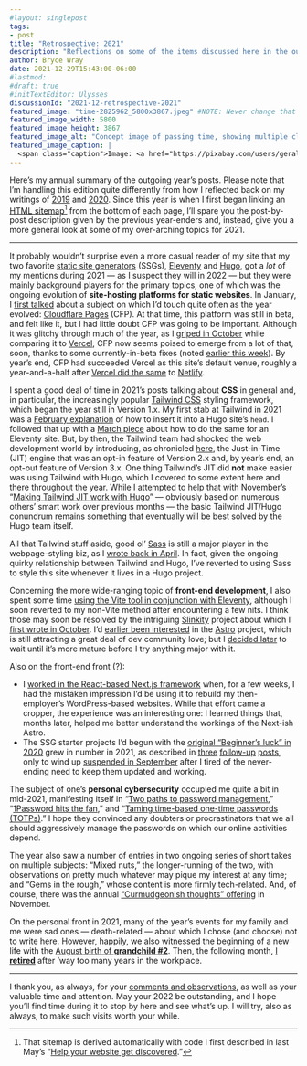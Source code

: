 ```yaml
---
#layout: singlepost
tags:
- post
title: "Retrospective: 2021"
description: "Reflections on some of the items discussed here in the outgoing year."
author: Bryce Wray
date: 2021-12-29T15:43:00-06:00
#lastmod:
#draft: true
#initTextEditor: Ulysses
discussionId: "2021-12-retrospective-2021"
featured_image: "time-2825962_5800x3867.jpeg" #NOTE: Never change that filename to ".jpg"
featured_image_width: 5800
featured_image_height: 3867
featured_image_alt: "Concept image of passing time, showing multiple clocks arrayed around photo of galaxial space"
featured_image_caption: |
  <span class="caption">Image: <a href="https://pixabay.com/users/geralt-9301/?utm_source=link-attribution&amp;utm_medium=referral&amp;utm_campaign=image&amp;utm_content=2825962">Gerd Altmann</a>; <a href="https://pixabay.com/?utm_source=link-attribution&amp;utm_medium=referral&amp;utm_campaign=image&amp;utm_content=2825962">Pixabay</a></span>
---
```


Here’s my annual summary of the outgoing year’s posts. Please note that I’m handling this edition quite differently from how I reflected back on my writings of [2019](/posts/2019/12/sorta-strange-ssg-trip/) and [2020](/posts/2020/12/through-with-2020/). Since this year is when I first began linking an [HTML sitemap](/sitemap)[^1] from the bottom of each page, I’ll spare you the post-by-post description given by the previous year-enders and, instead, give you a more general look at some of my over-arching topics for 2021.

<hr />

It probably wouldn’t surprise even a more casual reader of my site that my two favorite [static site generators](https://jamstack.org/generators) (SSGs), [Eleventy](https://11ty.dev) and [Hugo](https://gohugo.io), got a *lot* of my mentions during 2021 — as I suspect they will in 2022 — but they were mainly background players for the primary topics, one of which was the ongoing evolution of **site-hosting platforms for static websites**. In January, I [first talked](/posts/2021/01/beta-testing-cloudflare-pages/) about a subject on which I’d touch quite often as the year evolved: [Cloudflare Pages](https://pages.cloudflare.com) (CFP). At that time, this platform was still in beta, and felt like it, but I had little doubt CFP was going to be important. Although it was glitchy through much of the year, as I [griped in October](/posts/2021/10/my-website-cloudflare-year-later/) while comparing it to [Vercel](https://vercel.com), CFP now seems poised to emerge from a lot of that, soon, thanks to some currently-in-beta fixes (noted [earlier this week](/posts/2021/12/gems-in-rough-12/)). By year’s end, CFP had succeeded Vercel as this site’s default venue, roughly a year-and-a-half after [Vercel did the same](/posts/2020/07/goodbye-hello/) to [Netlify](https://netlify.com).

I spent a good deal of time in 2021’s posts talking about **CSS** in general and, in particular, the increasingly popular [Tailwind CSS](https://tailwindcss.com) styling framework, which began the year still in Version 1.x. My first stab at Tailwind in 2021 was a [February explanation](/posts/2021/02/tailwind-head-hugo-pipes/) of how to insert it into a Hugo site’s `head`. I followed that up with a [March piece](/posts/2021/03/tailwind-head-eleventy/) about how to do the same for an Eleventy site. But, by then, the Tailwind team had shocked the web development world by introducing, as chronicled [here](/posts/2021/03/jit-game-changer-tailwind-css/), the Just-in-Time (JIT) engine that was an opt-in feature of Version 2.x and, by year’s end, an opt-out feature of Version 3.x. One thing Tailwind’s JIT did **not** make easier was using Tailwind with Hugo, which I covered to some extent here and there throughout the year. While I attempted to help that with November’s “[Making Tailwind JIT work with Hugo](/posts/2021/11/making-tailwind-jit-work-hugo/)” — obviously based on numerous others’ smart work over previous months — the basic Tailwind JIT/Hugo conundrum remains something that eventually will be best solved by the Hugo team itself.

All that Tailwind stuff aside, good ol’ [Sass](https://sass-lang.com) is still a major player in the webpage-styling biz, as I [wrote back in April](/posts/2021/04/speaking-up-for-sass/). In fact, given the ongoing quirky relationship between Tailwind and Hugo, I’ve reverted to using Sass to style this site whenever it lives in a Hugo project.

Concerning the more wide-ranging topic of **front-end development**, I also spent some time [using the Vite tool in conjunction with Eleventy](/posts/2021/07/eleventy-vite-elite), although I soon reverted to my non-Vite method after encountering a few nits. I think those may soon be resolved by the intriguing [Slinkity](https://slinkity.dev) project about which I [first wrote in October](/posts/2021/10/gems-in-rough-10/#the-slinkity-project). I’d [earlier been interested](/posts/2021/08/gems-in-rough-08/) in the [Astro](https://astro.build) project, which is still attracting a great deal of dev community love; but I [decided later](/posts/2021/09/gems-in-rough-09/#passtro-on-astro-for-now) to wait until it’s more mature before I try anything major with it.

Also on the front-end front (?):
- I [worked in the React-based Next.js framework](/posts/2021/03/next-steps/) when, for a few weeks, I had the mistaken impression I’d be using it to rebuild my then-employer’s WordPress-based websites. While that effort came a cropper, the experience was an interesting one: I learned things that, months later, helped me better understand the workings of the Next-ish Astro.
- The SSG starter projects I’d begun with the [original “Beginner’s luck” in 2020](/posts/2020/07/beginners-luck/) grew in number in 2021, as described in [three](/posts/2021/03/beginners-luck-update/) [follow-up](/posts/2021/06/beginners-luck-3-adding-zola-starter/) [posts](/posts/2021/07/beginners-luck-4-vite-edition/), only to wind up [suspended in September](/posts/2021/09/beginners-luck-5-suspended-starters/) after I tired of the never-ending need to keep them updated and working.

The subject of one’s **personal cybersecurity** occupied me quite a bit in mid-2021, manifesting itself in “[Two paths to password management](/posts/2021/06/two-paths-password-management),” “[1Password hits the fan](/posts/2021/08/1password-hits-fan),” and “[Taming time-based one-time passwords (TOTPs)](/posts/2021/09/taming-time-based-one-time-passwords-totps/).” I hope they convinced any doubters or procrastinators that we all should aggressively manage the passwords on which our online activities depend.

The year also saw a number of entries in two ongoing series of short takes on multiple subjects: “Mixed nuts,” the longer-running of the two, with observations on pretty much whatever may pique my interest at any time; and “Gems in the rough,” whose content is more firmly tech-related. And, of course, there was the annual [“Curmudgeonish thoughts” offering](/posts/2021/11/curmudgeonish-thoughts-2021/) in November.

On the personal front in 2021, many of the year’s events for my family and me were sad ones — death-related — about which I chose (and choose) not to write here. However, happily, we also witnessed the beginning of a new life with the [August birth of **grandchild #2**](/posts/2021/08/boy-oh-grandboy/). Then, the following month, [I **retired**](/posts/2021/09/transition/) after ’way too many years in the workplace.

<hr />

I thank you, as always, for your [comments and observations](/contact), as well as your valuable time and attention. May your 2022 be outstanding, and I hope you’ll find time during it to stop by here and see what’s up. I will try, also as always, to make such visits worth your while.

[^1]:	That sitemap is derived automatically with code I first described in last May’s “[Help your website get discovered](/posts/2021/05/help-your-website-get-discovered/).”
